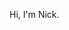 Hi, I'm Nick.


<!-- GoldenEye-style terminal sequence 
![Typing SVG](https://readme-typing-svg.demolab.com?size=24&duration=2200&pause=900&color=00FF00&center=true&vCenter=true&repeat=false&width=980&lines=%5BSEVERNAYA+CONTROL%5D;OPERATOR:+CLEAR+LOTUS;PROGRAM:+GOLDENEYE;LOGIN:+CLEAR_LOTUS;PASSCODE:+********;AUTHORIZING...;ACCESS+GRANTED;CONSOLE:+LEVEL+7+PRIVILEGES+CONFIRMED;ORBITAL+LINK:+PETYA+%E2%80%93+ACQUIRED;SECONDARY+LINK:+MISCHA+%E2%80%93+STANDBY;PERIGEE+WINDOW:+T-04%3A00;ARMING+PROTOCOL:+TWO-KEY+SEQUENCE;KEY+A:+TURNED;KEY+B:+TURNED;ARMING:+CONFIRMED;ANTENNA:+CUBA+DISH+ALIGNMENT;AZIMUTH:+LOCKED;ELEVATION:+LOCKED;UPLINK:+JANUS+%28ENCRYPTED%29+STABLE;PAYLOAD:+EMP+PARAMETERS+READY;TRANSMIT+COMMAND:+QUEUED;STATUS:+STANDING+BY;>>>+AWAITING+FURTHER+COMMANDS)


<img src="https://capsule-render.vercel.app/api?type=rect&color=00FF00&height=2&section=footer"/>


![Typing SVG](https://readme-typing-svg.demolab.com?size=24&duration=2200&pause=900&color=00FF00&center=true&vCenter=true&repeat=false&width=980&font=Fira+Code&lines=UPLINK+SYNC+%5B%7C%5D;UPLINK+SYNC+%5B%2F%5D;UPLINK+SYNC+%5B-%5D;UPLINK+SYNC+%5B%5C%5D;UPLINK+SYNC+%5B%7C%5D;UPLINK+SYNC+%5B%2F%5D;UPLINK+SYNC+%5B-%5D;UPLINK+SYNC+%5B%5C%5D;UPLINK+SYNC+%5B%7C%5D;UPLINK+SYNC+%5B%2F%5D;UPLINK+SYNC+%5B-%5D;UPLINK+SYNC+%5B%5C%5D;UPLINK+SYNC+%5B%7C%5D;UPLINK+SYNC+%5B%2F%5D;UPLINK+SYNC+%5B-%5D;UPLINK+SYNC+%5B%5C%5D;UPLINK+SYNC+%5B%7C%5D;UPLINK+SYNC+%5B%2F%5D;UPLINK+SYNC+%5B-%5D;UPLINK+SYNC+%5B%5C%5D;UPLINK+SYNC+%5B%7C%5D;UPLINK+SYNC+%5B%2F%5D;UPLINK+SYNC+%5BLOCKED%5D)



<p align="center">
  <img width="568" height="376" alt="image" src="https://github.com/user-attachments/assets/c0c17c24-2ad2-45ff-9f7b-05343b868f02" />
</p>
-->
